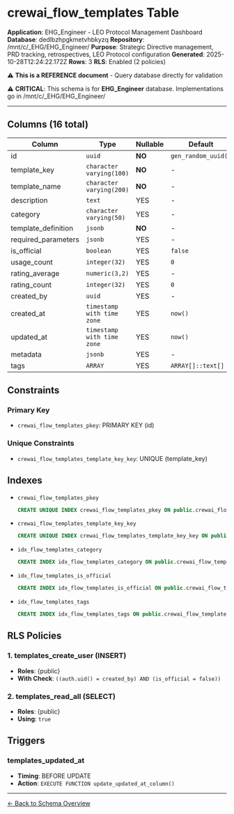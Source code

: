 # crewai_flow_templates Table

**Application**: EHG_Engineer - LEO Protocol Management Dashboard
**Database**: dedlbzhpgkmetvhbkyzq
**Repository**: /mnt/c/_EHG/EHG_Engineer/
**Purpose**: Strategic Directive management, PRD tracking, retrospectives, LEO Protocol configuration
**Generated**: 2025-10-28T12:24:22.172Z
**Rows**: 3
**RLS**: Enabled (2 policies)

⚠️ **This is a REFERENCE document** - Query database directly for validation

⚠️ **CRITICAL**: This schema is for **EHG_Engineer** database. Implementations go in /mnt/c/_EHG/EHG_Engineer/

---

## Columns (16 total)

| Column | Type | Nullable | Default | Description |
|--------|------|----------|---------|-------------|
| id | `uuid` | **NO** | `gen_random_uuid()` | - |
| template_key | `character varying(100)` | **NO** | - | - |
| template_name | `character varying(200)` | **NO** | - | - |
| description | `text` | YES | - | - |
| category | `character varying(50)` | YES | - | - |
| template_definition | `jsonb` | **NO** | - | - |
| required_parameters | `jsonb` | YES | - | - |
| is_official | `boolean` | YES | `false` | - |
| usage_count | `integer(32)` | YES | `0` | - |
| rating_average | `numeric(3,2)` | YES | - | - |
| rating_count | `integer(32)` | YES | `0` | - |
| created_by | `uuid` | YES | - | - |
| created_at | `timestamp with time zone` | YES | `now()` | - |
| updated_at | `timestamp with time zone` | YES | `now()` | - |
| metadata | `jsonb` | YES | - | - |
| tags | `ARRAY` | YES | `ARRAY[]::text[]` | - |

## Constraints

### Primary Key
- `crewai_flow_templates_pkey`: PRIMARY KEY (id)

### Unique Constraints
- `crewai_flow_templates_template_key_key`: UNIQUE (template_key)

## Indexes

- `crewai_flow_templates_pkey`
  ```sql
  CREATE UNIQUE INDEX crewai_flow_templates_pkey ON public.crewai_flow_templates USING btree (id)
  ```
- `crewai_flow_templates_template_key_key`
  ```sql
  CREATE UNIQUE INDEX crewai_flow_templates_template_key_key ON public.crewai_flow_templates USING btree (template_key)
  ```
- `idx_flow_templates_category`
  ```sql
  CREATE INDEX idx_flow_templates_category ON public.crewai_flow_templates USING btree (category)
  ```
- `idx_flow_templates_is_official`
  ```sql
  CREATE INDEX idx_flow_templates_is_official ON public.crewai_flow_templates USING btree (is_official)
  ```
- `idx_flow_templates_tags`
  ```sql
  CREATE INDEX idx_flow_templates_tags ON public.crewai_flow_templates USING gin (tags)
  ```

## RLS Policies

### 1. templates_create_user (INSERT)

- **Roles**: {public}
- **With Check**: `((auth.uid() = created_by) AND (is_official = false))`

### 2. templates_read_all (SELECT)

- **Roles**: {public}
- **Using**: `true`

## Triggers

### templates_updated_at

- **Timing**: BEFORE UPDATE
- **Action**: `EXECUTE FUNCTION update_updated_at_column()`

---

[← Back to Schema Overview](../database-schema-overview.md)
